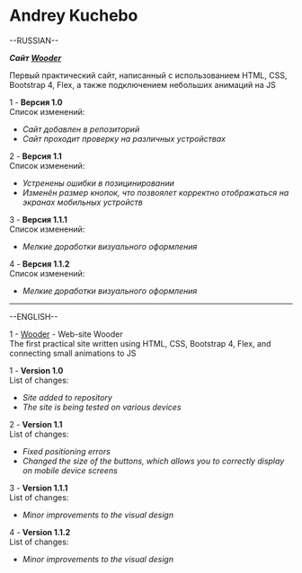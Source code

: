 # Andrey Kuchebo 

--RUSSIAN-- 

***Сайт [Wooder](https://number3141.github.io/src/index.html)***  

Первый практический сайт, написанный с использованием HTML, CSS, Bootstrap 4, Flex, а также подключением небольших анимаций на JS  

1 - **Версия 1.0**  
Список изменений:  
* *Сайт добавлен в репозиторий*  
* *Сайт проходит проверку на различных устройствах*  

2 - **Версия 1.1**  
Список изменений:  
* *Устренены ошибки в позицинировании*  
* *Изменён размер кнопок, что позвоялет корректно отображаться на экранах мобильных устройств*  

3 - **Версия 1.1.1**  
Список изменений:  
* *Мелкие доработки визуального оформления*  

4 - **Версия 1.1.2**  
Список изменений:  
* *Мелкие доработки визуального оформления*

-------------------------------------------------------------


--ENGLISH--

1 - [Wooder](https://number3141.github.io/src/index.html) - Web-site Wooder   
The first practical site written using HTML, CSS, Bootstrap 4, Flex, and connecting small animations to JS  

1 - **Version 1.0**  
List of changes:  
* *Site added to repository*  
* *The site is being tested on various devices*  

2 - **Version 1.1**  
List of changes:  
* *Fixed positioning errors*  
* *Changed the size of the buttons, which allows you to correctly display on mobile device screens*  

3 - **Version 1.1.1**  
List of changes:  
* *Minor improvements to the visual design*  

4 - **Version 1.1.2**  
List of changes:  
* *Minor improvements to the visual design*






